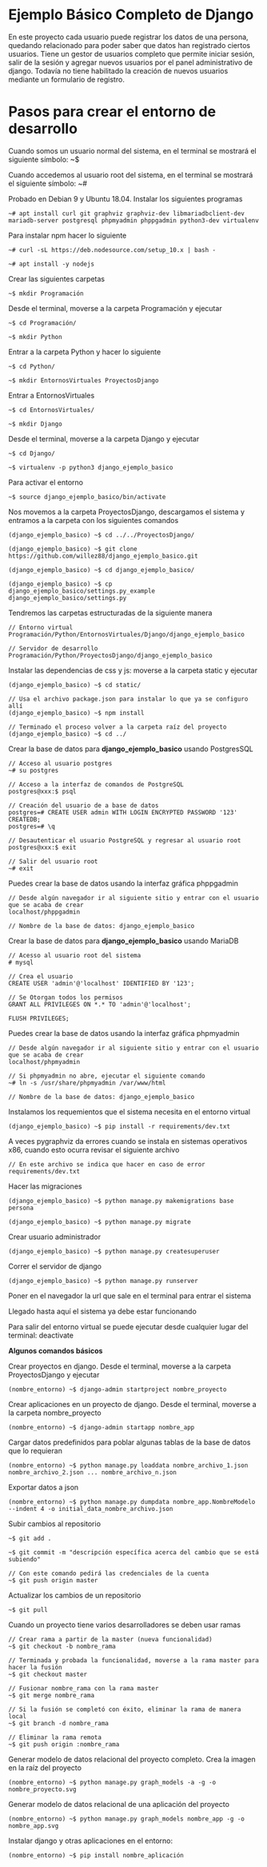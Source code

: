 # Ejemplo Básico Completo de Django

En este proyecto cada usuario puede registrar los datos de una persona, quedando relacionado para poder saber que datos han registrado ciertos usuarios. Tiene un gestor de usuarios completo que permite iniciar sesión, salir de la sesión y agregar nuevos usuarios por el panel administrativo de django. Todavía no tiene habilitado la creación de nuevos usuarios mediante un formulario de registro.

# Pasos para crear el entorno de desarrollo

Cuando somos un usuario normal del sistema, en el terminal se mostrará el siguiente símbolo: ~$

Cuando accedemos al usuario root del sistema, en el terminal se mostrará el siguiente símbolo: ~#

Probado en Debian 9 y Ubuntu 18.04. Instalar los siguientes programas

    ~# apt install curl git graphviz graphviz-dev libmariadbclient-dev mariadb-server postgresql phpmyadmin phppgadmin python3-dev virtualenv

Para instalar npm hacer lo siguiente

    ~# curl -sL https://deb.nodesource.com/setup_10.x | bash -

    ~# apt install -y nodejs

Crear las siguientes carpetas

    ~$ mkdir Programación

Desde el terminal, moverse a la carpeta Programación y ejecutar

    ~$ cd Programación/

    ~$ mkdir Python

Entrar a la carpeta Python y hacer lo siguiente

    ~$ cd Python/

    ~$ mkdir EntornosVirtuales ProyectosDjango

Entrar a EntornosVirtuales

    ~$ cd EntornosVirtuales/

    ~$ mkdir Django

Desde el terminal, moverse a la carpeta Django y ejecutar

    ~$ cd Django/

    ~$ virtualenv -p python3 django_ejemplo_basico

Para activar el entorno

    ~$ source django_ejemplo_basico/bin/activate

Nos movemos a la carpeta ProyectosDjango, descargamos el sistema y entramos a la carpeta con los siguientes comandos

    (django_ejemplo_basico) ~$ cd ../../ProyectosDjango/

    (django_ejemplo_basico) ~$ git clone https://github.com/willez88/django_ejemplo_basico.git

    (django_ejemplo_basico) ~$ cd django_ejemplo_basico/

    (django_ejemplo_basico) ~$ cp django_ejemplo_basico/settings.py_example django_ejemplo_basico/settings.py

Tendremos las carpetas estructuradas de la siguiente manera

    // Entorno virtual
    Programación/Python/EntornosVirtuales/Django/django_ejemplo_basico

    // Servidor de desarrollo
    Programación/Python/ProyectosDjango/django_ejemplo_basico

Instalar las dependencias de css y js: moverse a la carpeta static y ejecutar

    (django_ejemplo_basico) ~$ cd static/

    // Usa el archivo package.json para instalar lo que ya se configuro allí
    (django_ejemplo_basico) ~$ npm install

    // Terminado el proceso volver a la carpeta raíz del proyecto
    (django_ejemplo_basico) ~$ cd ../

Crear la base de datos para __django_ejemplo_basico__ usando PostgresSQL

    // Acceso al usuario postgres
    ~# su postgres

    // Acceso a la interfaz de comandos de PostgreSQL
    postgres@xxx:$ psql

    // Creación del usuario de a base de datos
    postgres=# CREATE USER admin WITH LOGIN ENCRYPTED PASSWORD '123' CREATEDB;
    postgres=# \q

    // Desautenticar el usuario PostgreSQL y regresar al usuario root
    postgres@xxx:$ exit

    // Salir del usuario root
    ~# exit

Puedes crear la base de datos usando la interfaz gráfica phppgadmin

    // Desde algún navegador ir al siguiente sitio y entrar con el usuario que se acaba de crear
    localhost/phppgadmin

    // Nombre de la base de datos: django_ejemplo_basico

Crear la base de datos para __django_ejemplo_basico__ usando MariaDB

    // Acesso al usuario root del sistema
    # mysql

    // Crea el usuario
    CREATE USER 'admin'@'localhost' IDENTIFIED BY '123';

    // Se Otorgan todos los permisos
    GRANT ALL PRIVILEGES ON *.* TO 'admin'@'localhost';

    FLUSH PRIVILEGES;

Puedes crear la base de datos usando la interfaz gráfica phpmyadmin

    // Desde algún navegador ir al siguiente sitio y entrar con el usuario que se acaba de crear
    localhost/phpmyadmin

    // Si phpmyadmin no abre, ejecutar el siguiente comando
    ~# ln -s /usr/share/phpmyadmin /var/www/html

    // Nombre de la base de datos: django_ejemplo_basico

Instalamos los requemientos que el sistema necesita en el entorno virtual

    (django_ejemplo_basico) ~$ pip install -r requirements/dev.txt

A veces pygraphviz da errores cuando se instala en sistemas operativos x86, cuando esto ocurra revisar el siguiente archivo

    // En este archivo se indica que hacer en caso de error
    requirements/dev.txt

Hacer las migraciones

    (django_ejemplo_basico) ~$ python manage.py makemigrations base persona

    (django_ejemplo_basico) ~$ python manage.py migrate

Crear usuario administrador

    (django_ejemplo_basico) ~$ python manage.py createsuperuser

Correr el servidor de django

    (django_ejemplo_basico) ~$ python manage.py runserver

Poner en el navegador la url que sale en el terminal para entrar el sistema

Llegado hasta aquí el sistema ya debe estar funcionando

Para salir del entorno virtual se puede ejecutar desde cualquier lugar del terminal: deactivate

__Algunos comandos básicos__

Crear proyectos en django. Desde el terminal, moverse a la carpeta ProyectosDjango y ejecutar

    (nombre_entorno) ~$ django-admin startproject nombre_proyecto

Crear aplicaciones en un proyecto de django. Desde el terminal, moverse a la carpeta nombre_proyecto

    (nombre_entorno) ~$ django-admin startapp nombre_app

Cargar datos predefinidos para poblar algunas tablas de la base de datos que lo requieran

    (nombre_entorno) ~$ python manage.py loaddata nombre_archivo_1.json nombre_archivo_2.json ... nombre_archivo_n.json

Exportar datos a json

    (nombre_entorno) ~$ python manage.py dumpdata nombre_app.NombreModelo --indent 4 -o initial_data_nombre_archivo.json

Subir cambios al repositorio

    ~$ git add .

    ~$ git commit -m "descripción específica acerca del cambio que se está subiendo"

    // Con este comando pedirá las credenciales de la cuenta
    ~$ git push origin master

Actualizar los cambios de un repositorio

    ~$ git pull

Cuando un proyecto tiene varios desarrolladores se deben usar ramas

    // Crear rama a partir de la master (nueva funcionalidad)
    ~$ git checkout -b nombre_rama

    // Terminada y probada la funcionalidad, moverse a la rama master para hacer la fusión
    ~$ git checkout master

    // Fusionar nombre_rama con la rama master
    ~$ git merge nombre_rama

    // Si la fusión se completó con éxito, eliminar la rama de manera local
    ~$ git branch -d nombre_rama

    // Eliminar la rama remota
    ~$ git push origin :nombre_rama

Generar modelo de datos relacional del proyecto completo. Crea la imagen en la raíz del proyecto

    (nombre_entorno) ~$ python manage.py graph_models -a -g -o nombre_proyecto.svg

Generar modelo de datos relacional de una aplicación del proyecto

    (nombre_entorno) ~$ python manage.py graph_models nombre_app -g -o nombre_app.svg

Instalar django y otras aplicaciones en el entorno:

    (nombre_entorno) ~$ pip install nombre_aplicación
